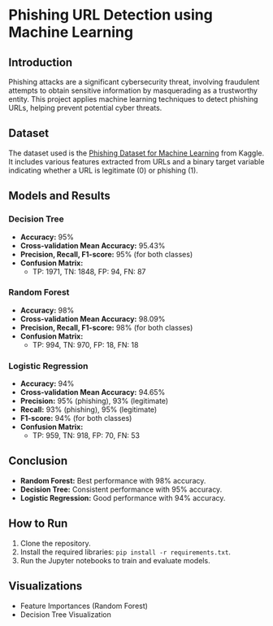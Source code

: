 # Phishing URL Detection using Machine Learning

## Introduction
Phishing attacks are a significant cybersecurity threat, involving fraudulent attempts to obtain sensitive information by masquerading as a trustworthy entity. This project applies machine learning techniques to detect phishing URLs, helping prevent potential cyber threats.

## Dataset
The dataset used is the [Phishing Dataset for Machine Learning](https://www.kaggle.com/datasets/shashwatwork/phishing-dataset-for-machine-learning) from Kaggle. It includes various features extracted from URLs and a binary target variable indicating whether a URL is legitimate (0) or phishing (1).

## Models and Results

### Decision Tree
- **Accuracy:** 95%
- **Cross-validation Mean Accuracy:** 95.43%
- **Precision, Recall, F1-score:** 95% (for both classes)
- **Confusion Matrix:** 
  - TP: 1971, TN: 1848, FP: 94, FN: 87

### Random Forest
- **Accuracy:** 98%
- **Cross-validation Mean Accuracy:** 98.09%
- **Precision, Recall, F1-score:** 98% (for both classes)
- **Confusion Matrix:** 
  - TP: 994, TN: 970, FP: 18, FN: 18

### Logistic Regression
- **Accuracy:** 94%
- **Cross-validation Mean Accuracy:** 94.65%
- **Precision:** 95% (phishing), 93% (legitimate)
- **Recall:** 93% (phishing), 95% (legitimate)
- **F1-score:** 94% (for both classes)
- **Confusion Matrix:** 
  - TP: 959, TN: 918, FP: 70, FN: 53

## Conclusion
- **Random Forest:** Best performance with 98% accuracy.
- **Decision Tree:** Consistent performance with 95% accuracy.
- **Logistic Regression:** Good performance with 94% accuracy.

## How to Run
1. Clone the repository.
2. Install the required libraries: `pip install -r requirements.txt`.
3. Run the Jupyter notebooks to train and evaluate models.

## Visualizations
- Feature Importances (Random Forest)
- Decision Tree Visualization
